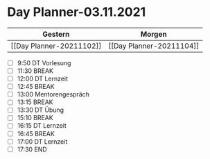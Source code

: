 
Day Planner-03.11.2021
======================
  
| Gestern | Morgen |  
| ------- | ------ |  
| [[Day Planner-20211102]] | [[Day Planner-20211104]] |  
- [ ] 9:50  DT Vorlesung  
- [ ] 11:30 BREAK  
- [ ] 12:00 DT Lernzeit  
- [ ] 12:45 BREAK  
- [ ] 13:00 Mentorengespräch  
- [ ] 13:15 BREAK  
- [ ] 13:30 DT Übung  
- [ ] 15:10 BREAK  
- [ ] 16:15 DT Lernzeit  
- [ ] 16:45 BREAK  
- [ ] 17:00 DT Lernzeit  
- [ ] 17:30 END